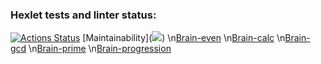 ### Hexlet tests and linter status:
[![Actions Status](https://github.com/Terenty-JS/frontend-project-lvl1/workflows/hexlet-check/badge.svg)](https://github.com/Terenty-JS/frontend-project-lvl1/actions)
[Maintainability](<a href="https://codeclimate.com/github/Terenty-JS/frontend-project-lvl1/maintainability"><img src="https://api.codeclimate.com/v1/badges/b41721affe6e2dda9511/maintainability" /></a>)
\n[Brain-even](https://asciinema.org/a/4cr66NEaMOdp4leiEG9VZESa9)
\n[Brain-calc](https://asciinema.org/a/ctqwn2MPV2oQZ66OOznEptdRR)
\n[Brain-gcd](https://asciinema.org/a/fVNkf7xsYFeKpHU89bJvrJORC)
\n[Brain-prime](https://asciinema.org/a/T6jyOvBVI9OYQ9UhmJhkW9yh3)
\n[Brain-progression](https://asciinema.org/a/HLuP6lgKQv3bQMZ0S9FD6zHLG)